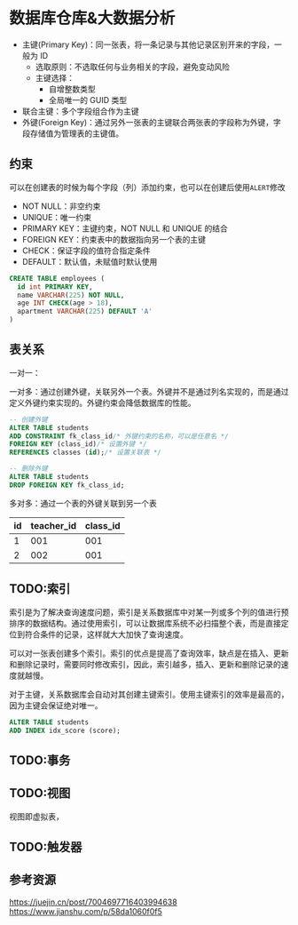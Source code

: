 # 数据库仓库&大数据分析

- 主键(Primary Key)：同一张表，将一条记录与其他记录区别开来的字段，一般为 ID
  - 选取原则：不选取任何与业务相关的字段，避免变动风险
  - 主键选择：
    - 自增整数类型
    - 全局唯一的 GUID 类型
- 联合主键：多个字段组合作为主键
- 外键(Foreign Key)：通过另外一张表的主键联合两张表的字段称为外键，字段存储值为管理表的主键值。

## 约束

可以在创建表的时候为每个字段（列）添加约束，也可以在创建后使用`ALERT`修改

- NOT NULL：非空约束
- UNIQUE：唯一约束
- PRIMARY KEY：主键约束，NOT NULL 和 UNIQUE 的结合
- FOREIGN KEY：约束表中的数据指向另一个表的主键
- CHECK：保证字段的值符合指定条件
- DEFAULT：默认值，未赋值时默认使用

```SQL
CREATE TABLE employees (
  id int PRIMARY KEY,
  name VARCHAR(225) NOT NULL,
  age INT CHECK(age > 18),
  apartment VARCHAR(225) DEFAULT 'A'
)
```

## 表关系

一对一：

一对多：通过创建外键，关联另外一个表。外键并不是通过列名实现的，而是通过定义外键约束实现的。外键约束会降低数据库的性能。

```sql
-- 创建外键
ALTER TABLE students
ADD CONSTRAINT fk_class_id/* 外键约束的名称，可以是任意名 */
FOREIGN KEY (class_id)/* 设置外键 */
REFERENCES classes (id);/* 设置关联表 */

-- 删除外键
ALTER TABLE students
DROP FOREIGN KEY fk_class_id;
```

多对多：通过一个表的外键关联到另一个表

| id  | teacher_id | class_id |
| --- | ---------- | -------- |
| 1   | 001        | 001      |
| 2   | 002        | 001      |

## TODO:索引

索引是为了解决查询速度问题，索引是关系数据库中对某一列或多个列的值进行预排序的数据结构。通过使用索引，可以让数据库系统不必扫描整个表，而是直接定位到符合条件的记录，这样就大大加快了查询速度。

可以对一张表创建多个索引。索引的优点是提高了查询效率，缺点是在插入、更新和删除记录时，需要同时修改索引，因此，索引越多，插入、更新和删除记录的速度就越慢。

对于主键，关系数据库会自动对其创建主键索引。使用主键索引的效率是最高的，因为主键会保证绝对唯一。

```sql
ALTER TABLE students
ADD INDEX idx_score (score);
```

## TODO:事务

## TODO:视图

视图即虚拟表，

## TODO:触发器

## 参考资源

https://juejin.cn/post/7004697716403994638
https://www.jianshu.com/p/58da1060f0f5
